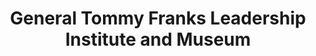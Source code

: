 ---
layout: repo
title: "General Tommy Franks Leadership Institute and Museum"
id: 24380
permalink: repos/24380/
---